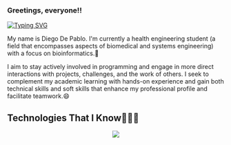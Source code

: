 ### Greetings, everyone!! 
[![Typing SVG](https://readme-typing-svg.demolab.com?font=Fira+Code&pause=1000&color=00D113&background=2400001F&center=true&vCenter=true&random=false&width=435&lines=Bioinformatics+Engineer;Diego+De+Pablo;I%E2%80%99ll+support+you+either+way)](https://git.io/typing-svg)


My name is Diego De Pablo. I'm currently a health engineering student (a field that encompasses aspects of biomedical and systems engineering) with a focus on bioinformatics.🌱 

I aim to stay actively involved in programming and engage in more direct interactions with projects, challenges, and the work of others. I seek to complement my academic learning with hands-on experience and gain both technical skills and soft skills that enhance my professional profile and facilitate teamwork.😄

## Technologies That I Know👨🏻‍💻
<p align="center">
  <a href="https://skillicons.dev">
    <img src="https://skillicons.dev/icons?i=py,java,r,matlab,cs,git,sklearn,ubuntu" />
  </a>
</p>
<!--
**Diegodepab/Diegodepab** is a ✨ _special_ ✨ repository because its `README.md` (this file) appears on your GitHub profile.
I eagerly anticipate receiving assistance in the challenge repertoires, where I seek to delve beyond finding a mere solution and explore the most effective approaches to solving the challenge by employing appropriate data structures. I'm also in the process of acclimating to GitHub, and I would be deeply grateful for any guidance you can provide me (ง︡'-'︠)ง
Here are some ideas to get you started:
